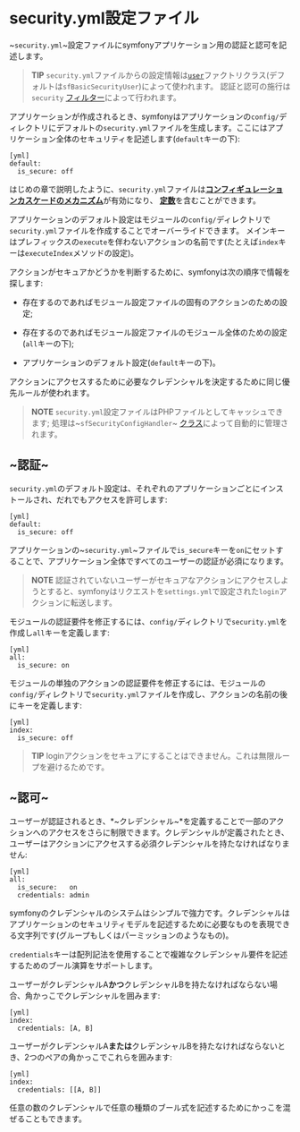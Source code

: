 security.yml設定ファイル
========================

~`security.yml`~設定ファイルにsymfonyアプリケーション用の認証と認可を記述します。

>**TIP**
>`security.yml`ファイルからの設定情報は[`user`](#chapter_05_user)ファクトリクラス(デフォルトは`sfBasicSecurityUser`)によって使われます。
>認証と認可の施行は`security` [フィルター](#chapter_12_security)によって行われます。

アプリケーションが作成されるとき、symfonyはアプリケーションの`config/`ディレクトリにデフォルトの`security.yml`ファイルを生成します。ここにはアプリケーション全体のセキュリティを記述します(`default`キーの下):

    [yml]
    default:
      is_secure: off

はじめの章で説明したように、`security.yml`ファイルは[**コンフィギュレーションカスケードのメカニズム**](#chapter_03_configuration_cascade)が有効になり、
[**定数**](#chapter_03_constants)を含むことができます。

アプリケーションのデフォルト設定はモジュールの`config/`ディレクトリで`security.yml`ファイルを作成することでオーバーライドできます。
メインキーはプレフィックスの`execute`を伴わないアクションの名前です(たとえば`index`キーは`executeIndex`メソッドの設定)。

アクションがセキュアかどうかを判断するために、symfonyは次の順序で情報を探します:

  * 存在するのであればモジュール設定ファイルの固有のアクションのための設定;

  * 存在するのであればモジュール設定ファイルのモジュール全体のための設定(`all`キーの下);

  * アプリケーションのデフォルト設定(`default`キーの下)。

アクションにアクセスするために必要なクレデンシャルを決定するために同じ優先ルールが使われます。

>**NOTE**
>`security.yml`設定ファイルはPHPファイルとしてキャッシュできます; 
>処理は~`sfSecurityConfigHandler`~
>[クラス](#chapter_14_config_handlers_yml)によって自動的に管理されます。

~認証~
------

`security.yml`のデフォルト設定は、それぞれのアプリケーションごとにインストールされ、だれでもアクセスを許可します:

    [yml]
    default:
      is_secure: off

アプリケーションの~`security.yml`~ファイルで`is_secure`キーを`on`にセットすることで、アプリケーション全体ですべてのユーザーの認証が必須になります。

>**NOTE**
>認証されていないユーザーがセキュアなアクションにアクセスしようとすると、symfonyはリクエストを`settings.yml`で設定された`login`アクションに転送します。

モジュールの認証要件を修正するには、`config/`ディレクトリで`security.yml`を作成し`all`キーを定義します:

    [yml]
    all:
      is_secure: on

モジュールの単独のアクションの認証要件を修正するには、モジュールの`config/`ディレクトリで`security.yml`ファイルを作成し、アクションの名前の後にキーを定義します:

    [yml]
    index:
      is_secure: off

>**TIP**
>loginアクションをセキュアにすることはできません。これは無限ループを避けるためです。

~認可~
------

ユーザーが認証されるとき、*~クレデンシャル~*を定義することで一部のアクションへのアクセスをさらに制限できます。クレデンシャルが定義されたとき、ユーザーはアクションにアクセスする必須クレデンシャルを持たなければなりません:

    [yml]
    all:
      is_secure:   on
      credentials: admin

symfonyのクレデンシャルのシステムはシンプルで強力です。クレデンシャルはアプリケーションのセキュリティモデルを記述するために必要なものを表現できる文字列です(グループもしくはパーミッションのようなもの)。

`credentials`キーは配列記法を使用することで複雑なクレデンシャル要件を記述するためのブール演算をサポートします。

ユーザーがクレデンシャルA**かつ**クレデンシャルBを持たなければならない場合、角かっこでクレデンシャルを囲みます:

    [yml]
    index:
      credentials: [A, B]

ユーザーがクレデンシャルA**または**クレデンシャルBを持たなければならないとき、2つのペアの角かっこでこれらを囲みます:

    [yml]
    index:
      credentials: [[A, B]]

任意の数のクレデンシャルで任意の種類のブール式を記述するためにかっこを混ぜることもできます。
